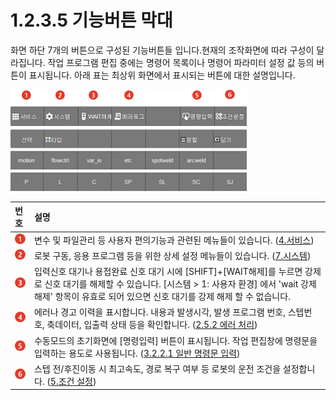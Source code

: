 ﻿# 1.2.3.5 기능버튼 막대

화면 하단 7개의 버튼으로 구성된 기능버튼들 입니다.현재의 조작화면에 따라 구성이 달라집니다. 작업 프로그램 편집 중에는 명령어 목록이나 명령어 파라미터 설정 값 등의 버튼이 표시됩니다. 아래 표는 최상위 화면에서 표시되는 버튼에 대한 설명입니다.

![](../../../_assets/tp630/TP-main-functions.png)




| 번호 | 설명 | 
| :--- | :--- | 
| ![](../../../_assets/c1.png) | 변수 및 파일관리 등 사용자 편의기능과 관련된 메뉴들이 있습니다. ([4.서비스](../../../4-menu/README.md)) |
| ![](../../../_assets/c2.png) | 로봇 구동, 응용 프로그램 등을 위한 상세 설정 메뉴들이 있습니다. ([7.시스템](../../../7-setting/README.md)) |
| ![](../../../_assets/c3.png) | 입력신호 대기나 용접완료 신호 대기 시에 [SHIFT]+[WAIT해제]를 누르면 강제로 신호 대기를 해제할 수 있습니다. [시스템 > 1: 사용자 환경] 에서 'wait 강제 해제' 항목이 유효로 되어 있으면 신호 대기를 강제 해제 할 수 없습니다. |
| ![](../../../_assets/c4.png) | 에러나 경고 이력을 표시합니다. 내용과 발생시각, 발생 프로그램 번호, 스텝번호, 축데이터, 입출력 상태 등을 확인합니다. ([2.5.2 에러 처리](../../../2-operation/5-error-info/2-error-handle.md))|
| ![](../../../_assets/c5.png) | 수동모드의 초기화면에 [명령입력] 버튼이 표시됩니다. 작업 편집창에 명령문을 입력하는 용도로 사용됩니다. ([3.2.2.1 일반 명령문 입력](../../../3-programming/2-prog-edit/1-statement.md))|
| ![](../../../_assets/c6.png) | 스텝 전/후진이동 시 최고속도, 경로 복구 여부 등 로봇의 운전 조건을 설정합니다. ([5.조건 설정](../../../5-conditional-setting/README.md))|